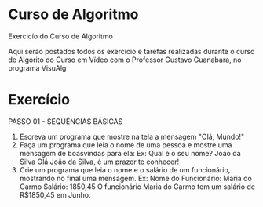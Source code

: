# Curso de Algoritmo
 Exercicío do Curso de Algoritmo

 Aqui serão postados todos os exercício e tarefas realizadas durante o curso de Algorito do Curso em Vídeo com o Professor Gustavo Guanabara, no programa VisuAlg
 
 # Exercício
 PASSO 01 - SEQUÊNCIAS BÁSICAS
1) Escreva um programa que mostre na tela a mensagem "Olá, Mundo!"
2) Faça um programa que leia o nome de uma pessoa e mostre uma mensagem de boasvindas
para ela:
Ex:
Qual é o seu nome? João da Silva
Olá João da Silva, é um prazer te conhecer!
3) Crie um programa que leia o nome e o salário de um funcionário, mostrando no
final uma mensagem.
Ex:
Nome do Funcionário: Maria do Carmo
Salário: 1850,45
O funcionário Maria do Carmo tem um salário de R$1850,45 em Junho.
